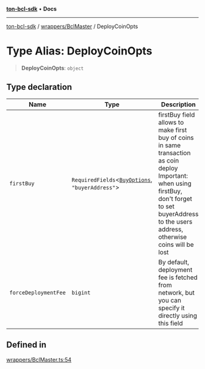 [**ton-bcl-sdk**](../../../README.md) • **Docs**

***

[ton-bcl-sdk](../../../README.md) / [wrappers/BclMaster](../README.md) / DeployCoinOpts

# Type Alias: DeployCoinOpts

> **DeployCoinOpts**: `object`

## Type declaration

| Name | Type | Description | Defined in |
| ------ | ------ | ------ | ------ |
| `firstBuy` | `RequiredFields`\<[`BuyOptions`](../../BclJetton/type-aliases/BuyOptions.md), `"buyerAddress"`\> | firstBuy field allows to make first buy of coins in same transaction as coin deploy Important: when using firstBuy, don't forget to set buyerAddress to the users address, otherwise coins will be lost | [wrappers/BclMaster.ts:59](https://github.com/ton-fun-tech/ton-bcl-sdk/blob/94d6b89dd4da487f7f59e76bb49397e251522dcd/src/wrappers/BclMaster.ts#L59) |
| `forceDeploymentFee` | `bigint` | By default, deployment fee is fetched from network, but you can specify it directly using this field | [wrappers/BclMaster.ts:63](https://github.com/ton-fun-tech/ton-bcl-sdk/blob/94d6b89dd4da487f7f59e76bb49397e251522dcd/src/wrappers/BclMaster.ts#L63) |

## Defined in

[wrappers/BclMaster.ts:54](https://github.com/ton-fun-tech/ton-bcl-sdk/blob/94d6b89dd4da487f7f59e76bb49397e251522dcd/src/wrappers/BclMaster.ts#L54)
